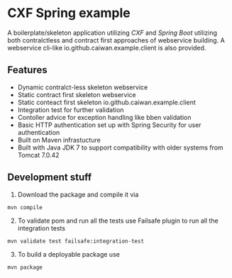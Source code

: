 # CXF Spring example

A boilerplate/skeleton application utilizing *CXF* and
*Spring Boot* utilizing both contralctless and contract first
approaches of webservice building. A webservice cli-like
io.github.caiwan.example.client is also provided.

## Features
- Dynamic contralct-less skeleton webservice
- Static contract first skeleton webservice
- Static conteact first skeleton io.github.caiwan.example.client
- Integration test for further validation
- Contoller advice for exception handling like bben validation
- Basic HTTP authentication set up with Spring Security for user authentication
- Built on Maven infrastucture
- Built with Java JDK 7 to support compatibility with older systems from Tomcat 7.0.42

## Development stuff

1. Download the package and compile it via
```
mvn compile
```

2. To validate pom and run all the tests use Failsafe plugin to run all the
integration tests
```
mvn validate test failsafe:integration-test
```

3. To build a deployable package use
```
mvn package
```
